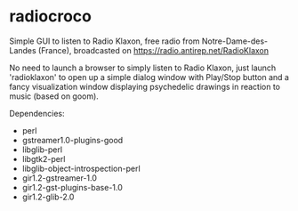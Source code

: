 # radiocroco
Simple GUI to listen to Radio Klaxon, free radio from Notre-Dame-des-Landes (France), broadcasted on https://radio.antirep.net/RadioKlaxon

No need to launch a browser to simply listen to Radio Klaxon, just launch 'radioklaxon' to open up a simple dialog window with Play/Stop button and a fancy visualization window displaying psychedelic drawings in reaction to music (based on goom).

Dependencies:
* perl
* gstreamer1.0-plugins-good
* libglib-perl
* libgtk2-perl
* libglib-object-introspection-perl
* gir1.2-gstreamer-1.0
* gir1.2-gst-plugins-base-1.0
* gir1.2-glib-2.0

